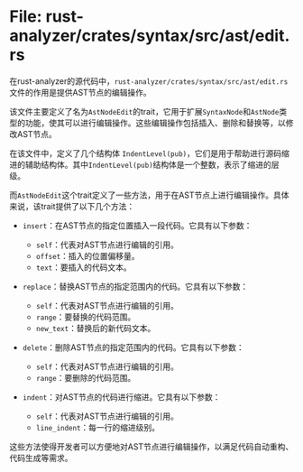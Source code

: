 # File: rust-analyzer/crates/syntax/src/ast/edit.rs

在rust-analyzer的源代码中，`rust-analyzer/crates/syntax/src/ast/edit.rs`文件的作用是提供AST节点的编辑操作。

该文件主要定义了名为`AstNodeEdit`的trait，它用于扩展`SyntaxNode`和`AstNode`类型的功能，使其可以进行编辑操作。这些编辑操作包括插入、删除和替换等，以修改AST节点。

在该文件中，定义了几个结构体 `IndentLevel(pub)`，它们是用于帮助进行源码缩进的辅助结构体。其中`IndentLevel(pub)`结构体是一个整数，表示了缩进的层级。

而`AstNodeEdit`这个trait定义了一些方法，用于在AST节点上进行编辑操作。具体来说，该trait提供了以下几个方法：

- `insert`：在AST节点的指定位置插入一段代码。它具有以下参数：
  - `self`：代表对AST节点进行编辑的引用。
  - `offset`：插入的位置偏移量。
  - `text`：要插入的代码文本。

- `replace`：替换AST节点的指定范围内的代码。它具有以下参数：
  - `self`：代表对AST节点进行编辑的引用。
  - `range`：要替换的代码范围。
  - `new_text`：替换后的新代码文本。

- `delete`：删除AST节点的指定范围内的代码。它具有以下参数：
  - `self`：代表对AST节点进行编辑的引用。
  - `range`：要删除的代码范围。

- `indent`：对AST节点的代码进行缩进。它具有以下参数：
  - `self`：代表对AST节点进行编辑的引用。
  - `line_indent`：每一行的缩进级别。

这些方法使得开发者可以方便地对AST节点进行编辑操作，以满足代码自动重构、代码生成等需求。


